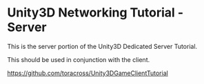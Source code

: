 # Unity3D Networking Tutorial - Server

This is the server portion of the Unity3D Dedicated Server Tutorial.

This should be used in conjunction with the client.

https://github.com/toracross/Unity3DGameClientTutorial
